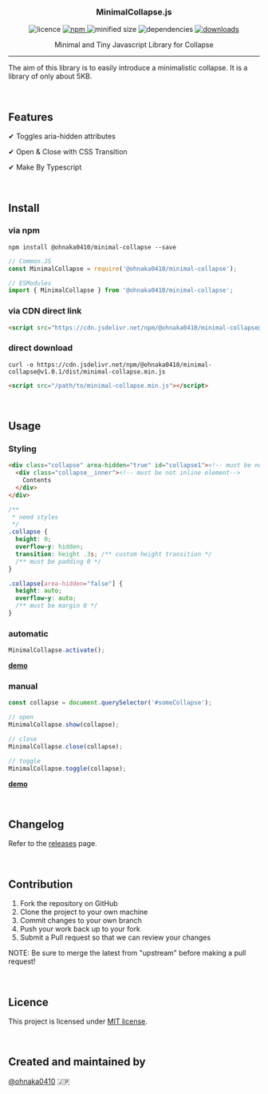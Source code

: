 <h3 align="center">
  MinimalCollapse.js
</h3>

<p align="center">
  <img src="https://img.shields.io/npm/l/@ohnaka0410/minimal-collapse" alt="licence">

  <a href="https://www.npmjs.com/package/@ohnaka0410/minimal-collapse" target="_blank">
    <img src="https://img.shields.io/npm/v/@ohnaka0410/minimal-collapse.svg" alt="npm">
  </a>

  <img src="https://img.shields.io/bundlephobia/min/@ohnaka0410/minimal-collapse" alt="minified size">

  <img src="https://img.shields.io/david/ohnaka0410/minimal-collapse" alt="dependencies">

  <a href="https://www.npmjs.com/package/@ohnaka0410/minimal-collapse">
    <img src="https://img.shields.io/npm/dt/@ohnaka0410/minimal-collapse" alt="downloads">
  </a>
</p>

<p align="center">
  Minimal and Tiny Javascript Library for Collapse
</p>

---

The aim of this library is to easily introduce a minimalistic collapse. It is a library of only about 5KB.

&nbsp;

## Features
✔ Toggles aria-hidden attributes

✔ Open & Close with CSS Transition

✔ Make By Typescript

&nbsp;

## Install

### via npm
```shell
npm install @ohnaka0410/minimal-collapse --save
```

```javascript
// Common.JS
const MinimalCollapse = require('@ohnaka0410/minimal-collapse');

// ESModules
import { MinimalCollapse } from '@ohnaka0410/minimal-collapse';
```

### via CDN direct link
```html
<script src="https://cdn.jsdelivr.net/npm/@ohnaka0410/minimal-collapse@v1.0.1/dist/minimal-collapse.min.js"></script>
```

### direct download
```shell
curl -o https://cdn.jsdelivr.net/npm/@ohnaka0410/minimal-collapse@v1.0.1/dist/minimal-collapse.min.js
```

```html
<script src="/path/to/minimal-collapse.min.js"></script>
```

&nbsp;

## Usage
### Styling
```html
<div class="collapse" area-hidden="true" id="collapse1"><!-- must be not inline element-->
  <div class="collapse__inner"><!-- must be not inline element-->
    Contents
  </div>
</div>
```
```css
/**
 * need styles
 */
.collapse {
  height: 0;
  overflow-y: hidden;
  transition: height .3s; /** custom height transition */
  /** must be padding 0 */
}

.collapse[area-hidden="false"] {
  height: auto;
  overflow-y: auto;
  /** must be margin 0 */
}
```

### automatic
```javascript
MinimalCollapse.activate();
```
**[demo](https://ohnaka0410.github.io/minimal-collapse/demo/automatic.html)**

### manual
```javascript
const collapse = document.querySelector('#someCollapse');

// open
MinimalCollapse.show(collapse);

// close
MinimalCollapse.close(collapse);

// toggle
MinimalCollapse.toggle(collapse);
```
**[demo](https://ohnaka0410.github.io/minimal-collapse/demo/manual.html)**

&nbsp;

## Changelog
Refer to the [releases](https://github.com/ohnaka0410/minimal-collapse/releases) page.

&nbsp;

## Contribution
1. Fork the repository on GitHub
1. Clone the project to your own machine
1. Commit changes to your own branch
1. Push your work back up to your fork
1. Submit a Pull request so that we can review your changes

NOTE: Be sure to merge the latest from "upstream" before making a pull request!

&nbsp;

## Licence
This project is licensed under [MIT license](https://opensource.org/licenses/MIT).

&nbsp;

## Created and maintained by

[@ohnaka0410](https://twitter.com/ohnaka0410) 🇯🇵
